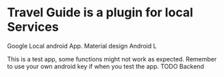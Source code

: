 Travel Guide is a plugin for local Services 
======
Google Local android App.
Material design
Android L

This is a test app, some functions might not work as expected. Remember to use your own android key if when you test the app.
TODO
Backend 
